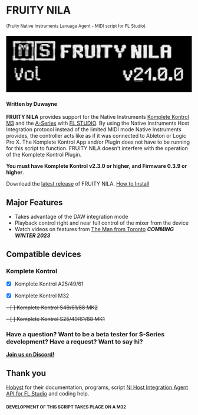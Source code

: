 # FRUITY NILA 
<sup>(Fruity Native Instruments Lanuage Agent - MIDI script for FL Studio)</sup>

![DEVICE SCREEN](/images/NILA1.jpg)

#### Written by Duwayne

**FRUITY NILA** provides support for the Native Instruments [Komplete Kontrol M3](https://www.native-instruments.com/en/products/komplete/keyboards/komplete-kontrol-m32/) and the [A-Series](https://www.native-instruments.com/en/products/komplete/keyboards/komplete-kontrol-a25-a49-a61) with [FL STUDIO](https://www.image-line.com/). By using the Native Instruments Host Integration protocol instead of the limited MIDI mode Native Instruments provides, the controller acts like as if it was connected to Ableton or Logic Pro X. The Komplete Kontrol App and/or Plugin does not have to be running for this script to function. FRUITY NILA doesn't interfere with the operation of the Komplete Kontrol Plugin. 

**You must have Komplete Kontrol v2.3.0 or higher, and Firmware 0.3.9 or higher**. 

Download the [latest release](https://github.com/soundwrightpro/FLNI_KK/releases/latest "latest stable release") of FRUITY NILA. [How to Install](/install.md)

## Major Features

- Takes advantage of the DAW integration mode
- Playback control right and near full control of the mixer from the device
- Watch videos on features from [The Man from Toronto](https://www.youtube.com/@the.man.from.toronto) ***COMMING WINTER 2023***

## Compatible devices

### Komplete Kontrol

- [x] Komplete Kontrol A25/49/61

- [x] Komplete Kontrol M32 

~~- [ ] Komplete Kontrol S49/61/88 MK2~~ 

~~- [ ] Komplete Kontrol S25/49/61/88 MK1~~ 

### Have a question? Want to be a beta tester for S-Series development? Have a request? Want to say hi? 
**[Join us on Discord!](https://discord.gg/GeTTWBV "FL Studio NI on Discord")**

## Thank you

[Hobyst](https://github.com/hobyst) for their documentation, programs, script [NI Host Integration Agent API for FL Studio](https://github.com/hobyst/flmidi-nihia) and coding help.

<sub>**DEVELOPMENT OF THIS SCRIPT TAKES PLACE ON A M32**</sub>




